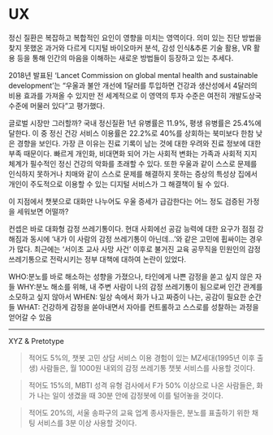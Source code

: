 # UX

정신 질환은 복잡하고 복합적인 요인이 영향을 미치는 영역이다. 의미 있는 진단 방법을 찾지 못했온 과거와 다르게 디지털 바이오마커 분석, 감성 인식&추론 기술 활용, VR 활용 등을 통해 인간의 마음을 이해하는 새로운 방법들이 등장하고 있는 추세다. 

2018년 발표된 ‘Lancet Commission on global mental health and sustainable development’는 “우울과 불안 개선에 1달러를 투입하면 건강과 생산성에서 4달러의 비용 효과를 가져올 수 있지만 전 세계적으로 이 영역의 투자 수준은 여전히 개발도상국 수준에 머물러 있다”고 평가했다. 

글로벌 시장만 그러할까? 국내 정신질환 1년 유병률은 11.9%, 평생 유병률은 25.4%에 달한다. 이 중 정신 건강 서비스 이용률은 22.2%로 40%를 상회하는 북미보다 한참 낮은 경향을 보인다. 가장 큰 이유는 진료 기록이 남는 것에 대한 우려와 진료 정보에 대한 부족 때문이다. 빠르게 개인화, 비대면화 되어 가는 사회적 변화는 가족과 사회적 지지 체계가 필수적인 정신 건강의 악화를 초래할 수 있다. 또한 우울과 같이 스스로 문제를 인식하지 못하거나 치매와 같이 스스로 문제를 해결하지 못하는 증상의 특성상 집에서 개인이 주도적으로 이용할 수 있는 디지털 서비스가 그 해결책이 될 수 있다. 

이 지점에서 챗봇으로 대화만 나누어도 우울 증세가 급감한다는 어느 정도 검증된 가정을 세워보면 어떨까? 

 컨셉은 바로 대화형 감정 쓰레기통이다. 현대 사회에선 공감 능력에 대한 요구가 점점 강해짐과 동시에 ‘내가 이 사람의 감정 쓰레기통이 아닌데…’와 같은 고민에 휩싸이는 경우가 많다. 최근에는 ‘서이초 교사 사망 사건’ 이후로 불거진 교육 공무직을 민원인의 감정 쓰레기통으로 전락시키는 정부 대책에 대하여 논란이 있었다. 

WHO:분노를 바로 해소하는 성향을 가졌으나, 타인에게 나쁜 감정을 쏟고 싶지 않은 자들
WHY:분노 해소를 위해, 내 주변 사람이 나의 감정 쓰레기통이 됨으로써 인간 관계를 소모하고 싶지 않아서
WHEN: 일상 속에서 화가 나고 짜증이 나는, 공감이 필요한 순간들 
WHAT: 건강하게 감정을 쏟아내면서 자아를 컨트롤하고 스스로를 성찰하는 과정을 얻어갈 수 있음

-------------------------------------------------------------------------------------------------
XYZ & Pretotype
>적어도 5%의, 챗봇 고민 상담 서비스 이용 경험이 있는 MZ세대(1995년 이후 출생) 사람들은, 월 1000원 내외의 감정 쓰레기통 챗봇 서비스를 사용할 것이다. 

>적어도 15%의, MBTI 성격 유형 검사에서 F가 50% 이상으로 나온 사람들은, 화가 나는 일이 생겼을 때 30분 안에 감정봇에 이를 털어놓을 것이다. 

>적어도 20%의, 서울 송파구의 교육 업계 종사자들은, 분노를 표출하기 위한 채팅 서비스를 3분 이상 사용할 것이다.
